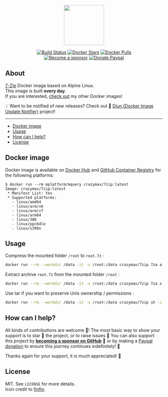 <p align="center"><a href="https://github.com/crazy-max/docker-7zip" target="_blank"><img height="128" src="https://raw.githubusercontent.com/crazy-max/docker-7zip/master/.res/docker-7zip.jpg"></a></p>

<p align="center">
  <a href="https://github.com/crazy-max/docker-7zip/actions?workflow=build"><img src="https://img.shields.io/github/workflow/status/crazy-max/docker-7zip/build?label=build&logo=github&style=flat-square" alt="Build Status"></a>
  <a href="https://hub.docker.com/r/crazymax/7zip/"><img src="https://img.shields.io/docker/stars/crazymax/7zip.svg?style=flat-square&logo=docker" alt="Docker Stars"></a>
  <a href="https://hub.docker.com/r/crazymax/7zip/"><img src="https://img.shields.io/docker/pulls/crazymax/7zip.svg?style=flat-square&logo=docker" alt="Docker Pulls"></a>
  <br /><a href="https://github.com/sponsors/crazy-max"><img src="https://img.shields.io/badge/sponsor-crazy--max-181717.svg?logo=github&style=flat-square" alt="Become a sponsor"></a>
  <a href="https://www.paypal.me/crazyws"><img src="https://img.shields.io/badge/donate-paypal-00457c.svg?logo=paypal&style=flat-square" alt="Donate Paypal"></a>
</p>

## About

[7-Zip](https://www.7-zip.org/) Docker image based on Alpine Linux.<br />
This image is built **every day**.<br />
If you are interested, [check out](https://hub.docker.com/r/crazymax/) my other Docker images!

💡 Want to be notified of new releases? Check out 🔔 [Diun (Docker Image Update Notifier)](https://github.com/crazy-max/diun) project!

___

* [Docker image](#docker-image)
* [Usage](#usage)
* [How can I help?](#how-can-i-help)
* [License](#license)

## Docker image

Docker image is available on [Docker Hub](https://hub.docker.com/r/crazymax/7zip/) and [GitHub Container Registry](https://github.com/users/crazy-max/packages/container/package/7zip)
for the following platforms:

```
$ docker run --rm mplatform/mquery crazymax/7zip:latest
Image: crazymax/7zip:latest
 * Manifest List: Yes
 * Supported platforms:
   - linux/amd64
   - linux/arm/v6
   - linux/arm/v7
   - linux/arm64
   - linux/386
   - linux/ppc64le
   - linux/s390x
```

## Usage

Compress the mounted folder `/root` to `root.7z` :

```bash
docker run --rm --workdir /data -it -v /root:/data crazymax/7zip 7za a root.7z .
```

Extract archive `root.7z` from the mounted folder `/root` :

```bash
docker run --rm --workdir /data -it -v /root:/data crazymax/7zip 7za x root.7z
```

Use tar if you want to preserve Unix ownership / permissions :

```bash
docker run --rm --workdir /data -it -v /root:/data crazymax/7zip sh -c 'tar cvf - * | 7za a -si root.tar.7z'
```

## How can I help?

All kinds of contributions are welcome :raised_hands:! The most basic way to show your support is to star :star2: the project, or to raise issues :speech_balloon: You can also support this project by [**becoming a sponsor on GitHub**](https://github.com/sponsors/crazy-max) :clap: or by making a [Paypal donation](https://www.paypal.me/crazyws) to ensure this journey continues indefinitely! :rocket:

Thanks again for your support, it is much appreciated! :pray:

## License

MIT. See `LICENSE` for more details.<br />
Icon credit to [finfin](https://utopian.io/utopian-io/@finfin/new-logo-icon-proposal-for-7-zip).
